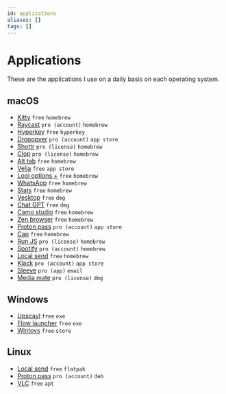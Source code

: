 ```yaml
---
id: applications
aliases: []
tags: []
---
```


# Applications

These are the applications I use on a daily basis on each operating system.

## macOS

- [Kitty](https://github.com/kovidgoyal/kitty) `free` `homebrew`
- [Raycast](https://www.raycast.com/) `pro (account)` `homebrew`
- [Hyperkey](https://hyperkey.app/) `free` `hyperkey`
- [Dropopver](https://dropoverapp.com/) `pro (account)` `app store`
- [Shottr](https://shottr.cc/) `pro (license)` `homebrew`
- [Clop](https://lowtechguys.com/clop) `pro (license)` `homebrew`
- [Alt tab](https://alt-tab-macos.netlify.app/) `free` `homebrew`
- [Velja](https://sindresorhus.com/velja) `free` `app store`
- [Logi options +](https://www.logitech.com/en-us/software/logi-options-plus.html) `free` `homebrew`
- [WhatsApp](https://www.whatsapp.com/) `free` `homebrew`
- [Stats](https://github.com/exelban/stats) `free` `homebrew`
- [Vesktop](https://github.com/Vencord/Vesktop) `free` `dmg`
- [Chat GPT](https://chat.openai.com/chat) `free` `dmg`
- [Camo studio](https://reincubate.com/camo/) `free` `homebrew`
- [Zen browser](https://zen-browser.app/) `free` `homebrew`
- [Proton pass](https://proton.me/pass) `pro (account)` `app store`
- [Cap](https://reincubate.com/camo/) `free` `homebrew`
- [Run JS](https://runjs.app/) `pro (license)` `homebrew`
- [Spotify](https://www.spotify.com/) `pro (account)` `homebrew`
- [Local send](https://localsend.org/download) `free` `homebrew`
- [Klack](https://tryklack.com/) `pro (account)` `app store`
- [Sleeve](https://replay.software/sleeve) `pro (app)` `email`
- [Media mate](https://wouter01.github.io/MediaMate/) `pro (license)` `dmg`

## Windows

- [Upscayl](https://upscayl.org/) `free` `exe`
- [Flow launcher](https://www.flowlauncher.com/) `free` `exe`
- [Wintoys](https://bogdan-patraucean.github.io/about/wintoys/) `free` `store`

## Linux

- [Local send](https://localsend.org) `free` `flatpak`
- [Proton pass](https://proton.me/pass) `pro (account)` `deb`
- [VLC](https://www.videolan.org/vlc/) `free` `apt`
